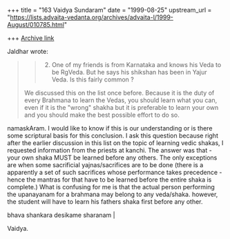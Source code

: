 +++
title = "163 Vaidya Sundaram"
date = "1999-08-25"
upstream_url = "https://lists.advaita-vedanta.org/archives/advaita-l/1999-August/010785.html"

+++
[Archive link](https://lists.advaita-vedanta.org/archives/advaita-l/1999-August/010785.html)

Jaldhar wrote:

>> 2. One of my friends is from Karnataka and knows his Veda to be RgVeda. But
>> he says his shikshan has been in Yajur Veda. Is this fairly common ?
>
>We discussed this on the list once before.  Because it is the duty of
>every Brahmana to learn the Vedas, you should learn what you can, even if
>it is the "wrong" shakha but it is preferable to learn your own and you
>should make the best possible effort to do so.

 namaskAram.
  I would like to know if this is our understanding or is there some scriptural
basis for this conclusion. I ask this question because right after the earlier
discussion in this list on the topic of learning vedic shakas, I requested
information from the priests at kanchi. The answer was that - your own shaka
MUST be learned before any others. The only exceptions are when some sacrificial
yajnas/sacrifices are to be done (there is a apparently a set of such sacrifices
whose performance takes precedence - hence the mantras for that have to be
learned before the entire shaka is complete.)
 What is confusing for me is that the actual person performing the upanayanam
for a brahmana may belong to any veda/shaka. however, the student will have to
learn his fathers shaka first before any other.


bhava shankara desikame sharanam |

Vaidya.

